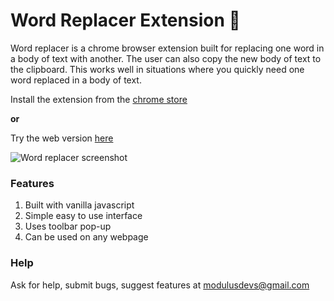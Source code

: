 # Word Replacer Extension 💬
Word replacer is a chrome browser extension built for replacing one word in a body of text with another. The user can also copy the new body of text to the clipboard. This works well in situations where you quickly need one word replaced in a body of text.

Install the extension from the [chrome store](https://chrome.google.com/webstore/detail/hfpjfkbenhdblefkfdlccgkagcfmkadk/publish-accepted?authuser=0&hl=en)

**or**

Try the web version [here](https://milnorms.github.io/word-replacer-chrome/)

![Word replacer screenshot](https://i.imgur.com/F4RCBGa.png)

### Features
1. Built with vanilla javascript
2. Simple easy to use interface
3. Uses toolbar pop-up
4. Can be used on any webpage

### Help
Ask for help, submit bugs, suggest features at modulusdevs@gmail.com

